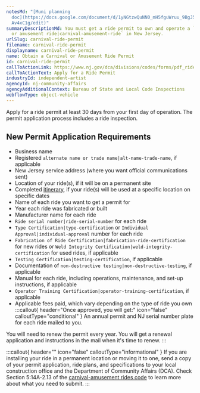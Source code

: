 ```yaml
---
notesMd: "[Muni planning
  doc](https://docs.google.com/document/d/1yNGtzwQuNN0_mH5fguWruu_9BgJ5v25BegkQ\
  Av4xC1g/edit)"
summaryDescriptionMd: You must get a ride permit to own and operate a `carnival
  or amusement ride|carnival-amusement-ride` in New Jersey.
urlSlug: carnival-ride-permit
filename: carnival-ride-permit
displayname: carnival-ride-permit
name: Obtain a Carnival or Amusement Ride Permit
id: carnival-ride-permit
callToActionLink: https://www.nj.gov/dca/divisions/codes/forms/pdf_rides/permit_application.pdf
callToActionText: Apply for a Ride Permit
industryId: independent-artist
agencyId: nj-community-affairs
agencyAdditionalContext: Bureau of State and Local Code Inspections
webflowType: object-vehicle
---
```

Apply for a ride permit at least 30 days from your first day of operation. The permit application process includes a ride inspection.

## New Permit Application Requirements

* Business name
* Registered `alternate name or trade name|alt-name-trade-name`, if applicable
* New Jersey service address (where you want official communications sent)
* Location of your ride(s), if it will be on a permanent site
* Completed [itinerary](https://www.nj.gov/dca/codes/offices/rides.shtml#:~:text=Rides%20Itinerary%20Online%20Submission%20Form), if your ride(s) will be used at a specific location on specific dates
* Name of each ride you want to get a permit for
* Year each ride was fabricated or built
* Manufacturer name for each ride
*  `Ride serial number|ride-serial-number` for each ride
* `Type Certification|type-certification` or `Individual Approval|individual-approval` number for each ride
* `Fabrication of Ride Certification|fabrication-ride-certification` for new rides or `Weld Integrity Certification|weld-integrity-certification` for used rides, if applicable
*  `Testing Certification|testing-certification`, if applicable
* Documentation of `non-destructive testing|non-destructive-testing`, if applicable
* Manual for each ride, including operations, maintenance, and set-up instructions, if applicable
*  `Operator Training Certification|operator-training-certification`, if applicable
* Applicable fees paid, which vary depending on the type of ride you own
:::callout{ header="Once approved, you will get:" icon="false" calloutType="conditional" } 
 An annual permit and NJ serial number plate for each ride mailed to you. 

You will need to renew the permit every year. You will get a renewal application and instructions in the mail when it's time to renew.
:::

:::callout{ header="" icon="false" calloutType="informational" } 
 If you are installing your ride in a permanent location or moving it to one, send a copy of your permit application, ride plans, and specifications to your local construction office and the Department of Community Affairs (DCA). Check Section 5:14A-2.13 of the [carnival-amusement rides code](https://www.nj.gov/dca/codes/codreg/pdf_regs/njac_5_14A.pdf) to learn more about what you need to submit.
:::

